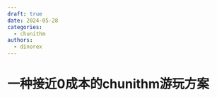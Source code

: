 ```yaml
---
draft: true 
date: 2024-05-28
categories:
  - chunithm
authors:
  - dinorex
---
```


# 一种接近0成本的chunithm游玩方案

